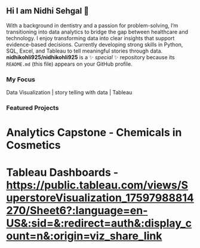 ## Hi I am Nidhi Sehgal 👋

With a background in dentistry and a passion for problem-solving, I’m transitioning into data analytics to bridge the gap between healthcare and technology. I enjoy transforming data into clear insights that support evidence-based decisions. Currently developing strong skills in Python, SQL, Excel, and Tableau to tell meaningful stories through data.
**nidhikohli925/nidhikohli925** is a ✨ _special_ ✨ repository because its `README.md` (this file) appears on your GitHub profile.
### My Focus
Data Visualization | story telling with data | Tableau

### Featured Projects
 # Analytics  Capstone - Chemicals in Cosmetics
# Tableau Dashboards - https://public.tableau.com/views/SuperstoreVisualization_17597988814270/Sheet6?:language=en-US&:sid=&:redirect=auth&:display_count=n&:origin=viz_share_link
 
<!--
Here are some ideas to get you started:

##- 🔭 I’m currently working on ...
##- 🌱 I’m currently learning ...
#- 👯 I’m looking to collaborate on ...
##- 🤔 I’m looking for help with ...
#- 💬 Ask me about ...
#- 📫 How to reach me: ...
#- 😄 Pronouns: ...
#- ⚡ Fun fact: ...
-->
